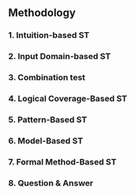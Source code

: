 ## Methodology

### 1. Intuition-based ST  

### 2. Input Domain-based ST

### 3. Combination test

### 4. Logical Coverage-Based ST

### 5. Pattern-Based ST

### 6. Model-Based ST

### 7. Formal Method-Based ST

### 8. Question & Answer


